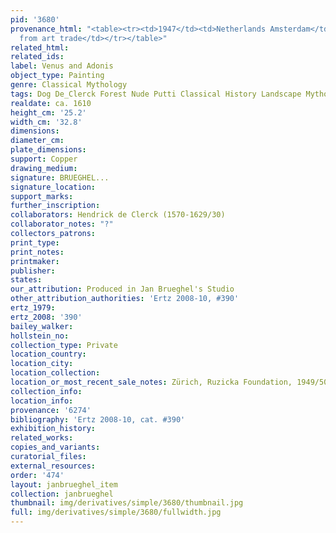 ```yaml
---
pid: '3680'
provenance_html: "<table><tr><td>1947</td><td>Netherlands Amsterdam</td><td>Acquired
  from art trade</td></tr></table>"
related_html:
related_ids:
label: Venus and Adonis
object_type: Painting
genre: Classical Mythology
tags: Dog De_Clerck Forest Nude Putti Classical History Landscape Mythological
realdate: ca. 1610
height_cm: '25.2'
width_cm: '32.8'
dimensions:
diameter_cm:
plate_dimensions:
support: Copper
drawing_medium:
signature: BRUEGHEL...
signature_location:
support_marks:
further_inscription:
collaborators: Hendrick de Clerck (1570-1629/30)
collaborator_notes: "?"
collectors_patrons:
print_type:
print_notes:
printmaker:
publisher:
states:
our_attribution: Produced in Jan Brueghel's Studio
other_attribution_authorities: 'Ertz 2008-10, #390'
ertz_1979:
ertz_2008: '390'
bailey_walker:
hollstein_no:
collection_type: Private
location_country:
location_city:
location_collection:
location_or_most_recent_sale_notes: Zürich, Ruzicka Foundation, 1949/50
collection_info:
location_info:
provenance: '6274'
bibliography: 'Ertz 2008-10, cat. #390'
exhibition_history:
related_works:
copies_and_variants:
curatorial_files:
external_resources:
order: '474'
layout: janbrueghel_item
collection: janbrueghel
thumbnail: img/derivatives/simple/3680/thumbnail.jpg
full: img/derivatives/simple/3680/fullwidth.jpg
---
```

